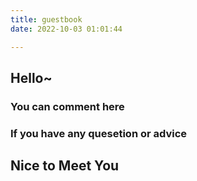 ```yaml
---
title: guestbook
date: 2022-10-03 01:01:44

---
```


## Hello~

### You can comment here

### If you have any quesetion or advice



## Nice to Meet You

